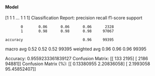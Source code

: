 #### Model
[1 1 1 ... 1 1 1]
Classification Report:
              precision    recall  f1-score   support

           0       0.06      0.06      0.06      2328
           1       0.98      0.98      0.98     97067

    accuracy                           0.96     99395
   macro avg       0.52      0.52      0.52     99395
weighted avg       0.96      0.96      0.96     99395

Accuracy: 0.9559233361839127
Confusion Matrix:
[[  133  2195]
 [ 2186 94881]]
Confusion Matrix (%):
[[ 0.13380955  2.20836058]
 [ 2.1993058  95.45852407]]
